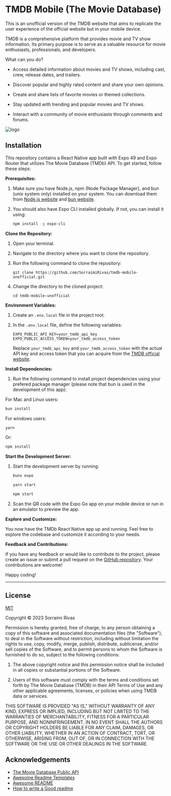 # TMDB Mobile (The Movie Database)

This is an unofficial version of the TMDB website that aims to replicate the user experience of the official website but in your mobile device.

TMDB is a comprehensive platform that provides movie and TV show information. Its primary purpose is to serve as a valuable resource for movie enthusiasts, professionals, and developers.

What can you do?

- Access detailed information about movies and TV shows, including cast, crew, release dates, and trailers.

- Discover popular and highly rated content and share your own opinions.

- Create and share lists of favorite movies or themed collections.

- Stay updated with trending and popular movies and TV shows.

- Interact with a community of movie enthusiasts through comments and forums.

![logo](https://www.themoviedb.org/assets/2/v4/logos/v2/blue_square_1-5bdc75aaebeb75dc7ae79426ddd9be3b2be1e342510f8202baf6bffa71d7f5c4.svg)

## Installation

This repository contains a React Native app built with Expo 49 and Expo Router that utilizes The Movie Database (TMDb) API. To get started, follow these steps:

**Prerequisites:**

1. Make sure you have Node.js, npm (Node Package Manager), and bun (unix system only) installed on your system. You can download them from [Node.js website](https://nodejs.org/) and [bun website](bun.sh/docs/cli/bunx).

2. You should also have Expo CLI installed globally. If not, you can install it using:

   ```bash
   npm install -g expo-cli
   ```

**Clone the Repository:**

1. Open your terminal.

2. Navigate to the directory where you want to clone the repository.

3. Run the following command to clone the repository:

   ```
   git clone https://github.com/SorraimiRivas/tmdb-mobile-unofficial.git
   ```

4. Change the directory to the cloned project:

   ```
   cd tmdb-mobile-unofficial
   ```

**Environment Variables:**

1. Create an `.env.local` file in the project root.

2. In the `.env.local` file, define the following variables:

   ```
   EXPO_PUBLIC_API_KEY=your_tmdb_api_key
   EXPO_PUBLIC_ACCESS_TOKEN=your_tmdb_access_token
   ```

   Replace `your_tmdb_api_key` and `your_tmdb_access_token` with the actual API key and access token that you can acquire from the [TMDB official website](https://www.themoviedb.org/settings/api).

**Install Dependencies:**

1. Run the following command to install project dependencies using your prefered package manager (please note that bun is used in the development of this app):

For Mac and Linux users:

```bash
bun install
```

For windows users:

```bash
yarn
```

Or:

```bash
npm install
```

**Start the Development Server:**

1. Start the development server by running:

   ```bash
   bunx expo
   ```

   ```bash
   yarn start
   ```

   ```bash
   npm start
   ```

2. Scan the QR code with the Expo Go app on your mobile device or run in an emulator to preview the app.

**Explore and Customize:**

You now have the TMDb React Native app up and running. Feel free to explore the codebase and customize it according to your needs.

**Feedback and Contributions:**

If you have any feedback or would like to contribute to the project, please create an issue or submit a pull request on the [GitHub repository](https://github.com/SorraimiRivas/tmdb-mobile-unoffcial). Your contributions are welcome!

Happy coding!

---

## License

[MIT](https://choosealicense.com/licenses/mit/)

Copyright © 2023 Sorraimi Rivas

Permission is hereby granted, free of charge, to any person obtaining a copy
of this software and associated documentation files (the "Software"), to deal
in the Software without restriction, including without limitation the rights
to use, copy, modify, merge, publish, distribute, sublicense, and/or sell
copies of the Software, and to permit persons to whom the Software is
furnished to do so, subject to the following conditions:

1. The above copyright notice and this permission notice shall be included in all
   copies or substantial portions of the Software.

2. Users of this software must comply with the terms and conditions set forth
   by The Movie Database (TMDB) in their API Terms of Use and any other applicable
   agreements, licenses, or policies when using TMDB data or services.

THIS SOFTWARE IS PROVIDED "AS IS," WITHOUT WARRANTY OF ANY KIND, EXPRESS OR
IMPLIED, INCLUDING BUT NOT LIMITED TO THE WARRANTIES OF MERCHANTABILITY,
FITNESS FOR A PARTICULAR PURPOSE, AND NONINFRINGEMENT. IN NO EVENT SHALL THE
AUTHORS OR COPYRIGHT HOLDERS BE LIABLE FOR ANY CLAIM, DAMAGES, OR OTHER
LIABILITY, WHETHER IN AN ACTION OF CONTRACT, TORT, OR OTHERWISE, ARISING FROM,
OUT OF, OR IN CONNECTION WITH THE SOFTWARE OR THE USE OR OTHER DEALINGS IN
THE SOFTWARE.

## Acknowledgements

- [The Movie Database Public API](https://developer.themoviedb.org/docs)
- [Awesome Readme Templates](https://awesomeopensource.com/project/elangosundar/awesome-README-templates)
- [Awesome README](https://github.com/matiassingers/awesome-readme)
- [How to write a Good readme](https://bulldogjob.com/news/449-how-to-write-a-good-readme-for-your-github-project)
